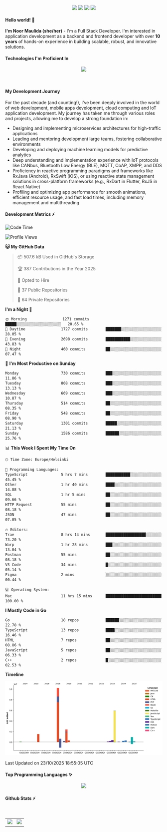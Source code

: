 <p align="center">
  <img src="https://dev.discordprofiles.me/badge/status/814439552055771206?simple=true">
  <img src="https://dev.discordprofiles.me/badge/playing/814439552055771206">
  <img src="https://dev.discordprofiles.me/badge/vscode/814439552055771206">
  <img src="https://dev.discordprofiles.me/badge/spotify/814439552055771206">
</p>

#### Hello world! 👋
**I'm Noor Maulida (she/her)** - I'm a Full Stack Developer. I'm interested in application development as a backend and frontend developer with over **10 years** of hands-on experience in building scalable, robust, and innovative solutions.

#### Technologies I'm Proficient In
<p align="center">
  <img src="https://skillicons.dev/icons?i=go,laravel,nodejs,vue,react,flutter,python,mongodb,docker,aws,gcp" />
</p>
<br>

#### My Development Journey
For the past decade (and counting!), I've been deeply involved in the world of web development, mobile apps development, cloud computing and IoT application development. My journey has taken me through various roles and projects, allowing me to develop a strong foundation in:

* Designing and implementing microservices architectures for high-traffic applications
* Leading and mentoring development large teams, fostering collaborative environments
* Developing and deploying machine learning models for predictive analytics
* Deep understanding and implementation experience with IoT protocols like CANbus, Bluetooth Low Energy (BLE), MQTT, CoAP, XMPP, and DDS
* Proficiency in reactive programming paradigms and frameworks like RxJava (Android), RxSwift (iOS), or using reactive state management solutions in cross-platform frameworks (e.g., RxDart in Flutter, RxJS in React Native)
* Profiling and optimizing app performance for smooth animations, efficient resource usage, and fast load times, including memory management and multithreading

#### Development Metrics ⚡
<!--START_SECTION:waka-->
![Code Time](http://img.shields.io/badge/Code%20Time-1%2C402%20hrs%2022%20mins-blue)

![Profile Views](http://img.shields.io/badge/Profile%20Views-0-blue)

**🐱 My GitHub Data** 

> 📦 507.6 kB Used in GitHub's Storage 
 > 
> 🏆 387 Contributions in the Year 2025
 > 
> 💼 Opted to Hire
 > 
> 📜 37 Public Repositories 
 > 
> 🔑 64 Private Repositories 
 > 
**I'm a Night 🦉** 

```text
🌞 Morning                1271 commits        █████░░░░░░░░░░░░░░░░░░░░   20.65 % 
🌆 Daytime                1727 commits        ███████░░░░░░░░░░░░░░░░░░   28.05 % 
🌃 Evening                2698 commits        ███████████░░░░░░░░░░░░░░   43.83 % 
🌙 Night                  460 commits         ██░░░░░░░░░░░░░░░░░░░░░░░   07.47 % 
```
📅 **I'm Most Productive on Sunday** 

```text
Monday                   730 commits         ███░░░░░░░░░░░░░░░░░░░░░░   11.86 % 
Tuesday                  808 commits         ███░░░░░░░░░░░░░░░░░░░░░░   13.13 % 
Wednesday                669 commits         ███░░░░░░░░░░░░░░░░░░░░░░   10.87 % 
Thursday                 514 commits         ██░░░░░░░░░░░░░░░░░░░░░░░   08.35 % 
Friday                   548 commits         ██░░░░░░░░░░░░░░░░░░░░░░░   08.90 % 
Saturday                 1301 commits        █████░░░░░░░░░░░░░░░░░░░░   21.13 % 
Sunday                   1586 commits        ██████░░░░░░░░░░░░░░░░░░░   25.76 % 
```


📊 **This Week I Spent My Time On** 

```text
🕑︎ Time Zone: Europe/Helsinki

💬 Programming Languages: 
TypeScript               5 hrs 7 mins        ███████████░░░░░░░░░░░░░░   45.45 % 
Other                    1 hr 40 mins        ████░░░░░░░░░░░░░░░░░░░░░   14.88 % 
SQL                      1 hr 5 mins         ██░░░░░░░░░░░░░░░░░░░░░░░   09.66 % 
HTTP Request             55 mins             ██░░░░░░░░░░░░░░░░░░░░░░░   08.18 % 
JSON                     47 mins             ██░░░░░░░░░░░░░░░░░░░░░░░   07.05 % 

🔥 Editors: 
Trae                     8 hrs 14 mins       ██████████████████░░░░░░░   73.20 % 
Warp                     1 hr 28 mins        ███░░░░░░░░░░░░░░░░░░░░░░   13.04 % 
Postman                  55 mins             ██░░░░░░░░░░░░░░░░░░░░░░░   08.18 % 
VS Code                  34 mins             █░░░░░░░░░░░░░░░░░░░░░░░░   05.14 % 
Figma                    2 mins              ░░░░░░░░░░░░░░░░░░░░░░░░░   00.44 % 

💻 Operating System: 
Mac                      11 hrs 15 mins      █████████████████████████   100.00 % 
```

**I Mostly Code in Go** 

```text
Go                       18 repos            ██████░░░░░░░░░░░░░░░░░░░   22.78 % 
TypeScript               13 repos            ████░░░░░░░░░░░░░░░░░░░░░   16.46 % 
HTML                     7 repos             ██░░░░░░░░░░░░░░░░░░░░░░░   08.86 % 
JavaScript               5 repos             ██░░░░░░░░░░░░░░░░░░░░░░░   06.33 % 
C++                      2 repos             █░░░░░░░░░░░░░░░░░░░░░░░░   02.53 % 
```



**Timeline**

![Lines of Code chart](https://raw.githubusercontent.com/noormaulida/noormaulida/main/assets/bar_graph.png)


 Last Updated on 23/10/2025 18:55:05 UTC
<!--END_SECTION:waka-->

#### Top Programming Languages ✨
<p align="center">
  <img src="https://api.githubtrends.io/user/svg/noormaulida/langs?time_range=one_year&include_private=true&compact=true&theme=dark" />
</p>

#### Github Stats ⚡
<p align="center">
  <table>
    <tr>
      <td>
        <img src="https://github-readme-streak-stats.herokuapp.com?user=noormaulida&theme=react&hide_border=true&mode=weekly" height="180" />
      </td>
      <td>
        <img src="https://github-readme-stats.vercel.app/api?username=noormaulida&theme=react&count_private=true&hide_border=true&line_height=20" height="180"/>
      </td>
    </tr>
</p>
<br>
